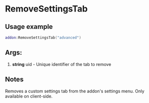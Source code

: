 # RemoveSettingsTab

## Usage example
```lua
addon:RemoveSettingsTab("advanced")
```

## Args:
1. **string** uid - Unique identifier of the tab to remove

## Notes
Removes a custom settings tab from the addon's settings menu. Only available on client-side.
